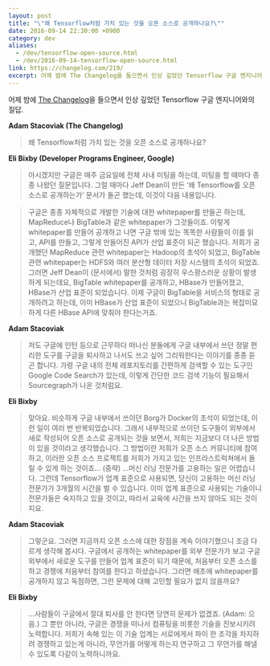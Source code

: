 ```yaml
---
layout: post
title: "\"왜 Tensorflow처럼 가치 있는 것을 오픈 소스로 공개하나요?\""
date: 2016-09-14 22:30:00 +0900
category: dev
aliases:
  - /dev/tensorflow-open-source.html
  - /dev/2016-09-14-tensorflow-open-source.html
link: https://changelog.com/219/
excerpt: 어제 밤에 The Changelog을 들으면서 인상 깊었던 Tensorflow 구글 엔지니어와의 질답.
---
```


어제 밤에 [The Changelog](https://changelog.com/219/)을 들으면서 인상 깊었던 Tensorflow 구글 엔지니어와의 질답.

**Adam Stacoviak (The Changelog)**

> 왜 Tensorflow처럼 가치 있는 것을 오픈 소스로 공개하나요?


**Eli Bixby (Developer Programs Engineer, Google)**

> 아시겠지만 구글은 매주 금요일에 전체 사내 미팅을 하는데, 미팅을 할 때마다 종종 나왔던 질문입니다. 그럴 때마다 Jeff Dean이 만든 ‘왜 Tensorflow를 오픈 소스로 공개하는가’ 문서가 돌곤 했는데, 이것이 다음 내용입니다.

> 구글은 종종 자체적으로 개발한 기술에 대한 whitepaper를 만들곤 하는데, MapReduce나 BigTable과 같은 whitepaper가 그것들이죠. 이렇게 whitepaper를 만들어 공개하고 나면 구글 밖에 있는 똑똑한 사람들이 이를 읽고, API를 만들고, 그렇게 만들어진 API가 산업 표준이 되곤 했습니다. 저희가 공개했던 MapReduce 관련 whitepaper는 Hadoop의 초석이 되었고, BigTable 관련 whitepaper는 HDFS와 여러 분산형 데이터 저장 시스템의 초석이 되었죠. 그러면 Jeff Dean이 (문서에서) 말한 것처럼 굉장히 우스꽝스러운 상황이 발생하게 되는데요, BigTable whitepaper를 공개하고, HBase가 만들어졌고, HBase가 산업 표준이 되었습니다. 이제 구글이 BigTable을 서비스의 형태로 공개하려고 하는데, 이미 HBase가 산업 표준이 되었으니 BigTable과는 복잡미묘하게 다른 HBase API에 맞춰야 한다는거죠.


**Adam Stacoviak**

> 저도 구글에 인턴 등으로 근무하다 떠나신 분들에게 구글 내부에서 쓰던 정말 편리한 도구를 구글을 퇴사하고 나서도 쓰고 싶어 그리워한다는 이야기를 종종 듣곤 합니다. 가령 구글 내의 전체 레포지토리를 간편하게 검색할 수 있는 도구인 Google Code Search가 있는데, 이렇게 간단한 코드 검색 기능이 필요해서 Sourcegraph가 나온 것처럼요.


**Eli Bixby**

> 맞아요. 비슷하게 구글 내부에서 쓰이던 Borg가 Docker의 초석이 되었는데, 이런 일이 여러 번 반복되었습니다. 그래서 내부적으로 쓰이던 도구들이 외부에서 새로 작성되어 오픈 소스로 공개되는 것을 보면서, 저희는 지금보다 더 나은 방법이 있을 것이라고 생각했습니다. 그 방법이란 저희가 오픈 소스 커뮤니티에 참여하고, 이러한 오픈 소스 프로젝트를 저희가 가지고 있는 인프라스트럭쳐에서 돌릴 수 있게 하는 것이죠… (중략) …머신 러닝 전문가를 고용하는 일은 어렵습니다. 그런데 Tensorflow가 업계 표준으로 사용되면, 당신이 고용하는 머신 러닝 전문가가 3개월의 시간을 벌 수 있습니다. 이미 업계 표준으로 사용되는 기술이니 전문가들은 숙지하고 있을 것이고, 따라서 교육에 시간을 쓰지 않아도 되는 것이지요.


**Adam Stacoviak**

> 그렇군요. 그러면 지금까지 오픈 소스에 대한 장점을 계속 이야기했으니 조금 다르게 생각해 봅시다. 구글에서 공개하는 whitepaper를 외부 전문가가 보고 구글 외부에서 새로운 도구를 만들어 업계 표준이 되기 때문에, 처음부터 오픈 소스를 하고 경쟁에 처음부터 참여를 한다고 하셨습니다. 그러면 애초에 whitepaper를 공개하지 않고 독점하면, 그런 문제에 대해 고민할 필요가 없지 않을까요?


**Eli Bixby**

> …사람들이 구글에서 절대 퇴사를 안 한다면 당연히 문제가 없겠죠. (Adam: 으음.) 그 뿐만 아니라, 구글은 경쟁을 떠나서 컴퓨팅을 비롯한 기술을 진보시키려 노력합니다. 저희가 속해 있는 이 기술 업계는 서로에게서 파이 한 조각을 차지하려 경쟁하고 있는게 아니라, 무언가를 어떻게 하는지 연구하고 그 무언가를 해낼 수 있도록 다같이 노력하니까요.